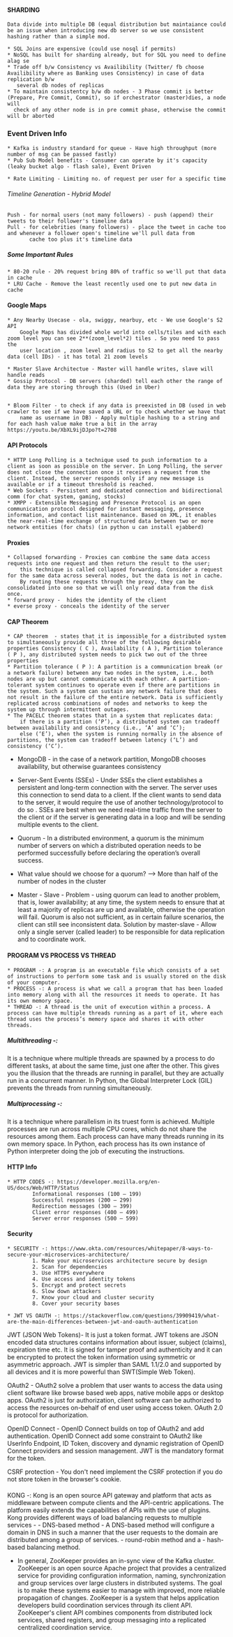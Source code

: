 #### SHARDING

	Data divide into multiple DB (equal distribution but maintaiance could be an issue when introducing new db server so we use consistent 
	hashing rather than a simple mod.

	* SQL Joins are expensive (could use nosql if permits)
	* NoSQL has built for sharding already, but for SQL you need to define alag se
	* Trade off b/w Consistency vs Availibility (Twitter/ fb choose Availibility where as Banking uses Consistency) in case of data replication b/w 
	   several db nodes of replicas
	* To maintain consistentcy b/w db nodes - 3 Phase commit is better (Prepare, Pre Commit, Commit), so if orchestrator (master)dies, a node will 
	  check of any other node is in pre commit phase, otherwise the commit will br aborted

### Event Driven Info
	* Kafka is industry standard for queue - Have high throughput (more number of msg can be passed fastly)
	* Pub Sub Model benefits - Consumer can operate by it's capacity (leaky bucket algo - flash sale), Event Driven

	* Rate Limiting - Limiting no. of request per user for a specific time


###### Timeline Generation - Hybrid Model 
	Push - for normal users (not many followers) - push (append) their tweets to their follower's timeline data
	Pull - for celebrities (many followers) - place the tweet in cache too and whenever a follower open's timeline we'll pull data from 
	       cache too plus it's timeline data

##### Some Important Rules
	* 80-20 rule - 20% request bring 80% of traffic so we'll put that data in cache
	* LRU Cache - Remove the least recently used one to put new data in cache
	
#### Google Maps
	* Any Nearby Usecase - ola, swiggy, nearbuy, etc - We use Google's S2 API
	    Google Maps has divided whole world into cells/tiles and with each zoom level you can see 2**(zoom_level*2) tiles . So you need to pass the 
	    user location , zoom level and radius to S2 to get all the nearby data (cell IDs) - it has total 21 zoom levels

	* Master Slave Architectue - Master will handle writes, slave will handle reads
	* Gossip Protocol - DB servers (sharded) tell each other the range of data they are storing through this (Used in Uber)


	* Bloom Filter - to check if any data is preexisted in DB (used in web crawler to see if we have saved a URL or to check whether we have that 
	    name as username in DB) - Apply multiple hashing to a string and for each hash value make true a bit in the array https://youtu.be/XbXL9ijDJpo?t=2708


#### API Protocols

	* HTTP Long Polling is a technique used to push information to a client as soon as possible on the server. In Long Polling, the server does not close the connection once it receives a request from the client. Instead, the server responds only if any new message is available or if a timeout threshold is reached.
	* Web Sockets - Persistent and dedicated connection and bidirectional comm (for chat system, gaming, stocks)
	* XMPP - Extensible Messaging and Presence Protocol is an open communication protocol designed for instant messaging, presence information, and contact list maintenance. Based on XML, it enables the near-real-time exchange of structured data between two or more network entities (for chats) (in python u can install ejabberd)
	
#### Proxies
	
	* Collapsed forwarding - Proxies can combine the same data access requests into one request and then return the result to the user; 
	    this technique is called collapsed forwarding. Consider a request for the same data across several nodes, but the data is not in cache. 
	    By routing these requests through the proxy, they can be consolidated into one so that we will only read data from the disk once.
	* forward proxy -  hides the identity of the client
	* everse proxy - conceals the identity of the server

#### CAP Theorem
	* CAP theorem  - states that it is impossible for a distributed system to simultaneously provide all three of the following desirable properties Consistency ( C ), Availability ( A ), Partition tolerance ( P ), any distributed system needs to pick two out of the three properties
	* Partition tolerance ( P ): A partition is a communication break (or a network failure) between any two nodes in the system, i.e., both nodes are up but cannot communicate with each other. A partition-tolerant system continues to operate even if there are partitions in the system. Such a system can sustain any network failure that does not result in the failure of the entire network. Data is sufficiently replicated across combinations of nodes and networks to keep the system up through intermittent outages.
	* The PACELC theorem states that in a system that replicates data:
		if there is a partition (‘P’), a distributed system can tradeoff between availability and consistency (i.e., ‘A’ and ‘C’);
		else (‘E’), when the system is running normally in the absence of partitions, the system can tradeoff between latency (‘L’) and consistency (‘C’).

* MongoDB -  in the case of a network partition, MongoDB chooses availability, but otherwise guarantees consistency

* Server-Sent Events (SSEs) - Under SSEs the client establishes a persistent and long-term connection with the server. The server uses this 
 connection to send data to a client. If the client wants to send data to the server, it would require the use of another technology/protocol 
 to do so . SSEs are best when we need real-time traffic from the server to the client or if the server is generating data in a loop and will 
 be sending multiple events to the client.
* Quorum - In a distributed environment, a quorum is the minimum number of servers on which a distributed operation needs to be performed successfully before declaring the operation’s overall success. 
* What value should we choose for a quorum? --> More than half of the number of nodes in the cluster
* Master - Slave -  Problem - using quorum can lead to another problem, that is, lower availability; at any time, the system needs to ensure 
 that at least a majority of replicas are up and available, otherwise the operation will fail. Quorum is also not sufficient, as in certain 
 failure scenarios, the client can still see inconsistent data.
 Solution by master-slave - Allow only a single server (called leader) to be responsible for data replication and to coordinate work.


#### PROGRAM VS PROCESS VS THREAD
	* PROGRAM -: A program is an executable file which consists of a set of instructions to perform some task and is usually stored on the disk of your computer.
	* PROCESS -: A process is what we call a program that has been loaded into memory along with all the resources it needs to operate. It has its own memory space.
	* THREAD -: A thread is the unit of execution within a process. A process can have multiple threads running as a part of it, where each thread uses the process’s memory space and shares it with other threads.

##### Multithreading -: 
It is a technique where multiple threads are spawned by a process to do different tasks, at about the same time, just one 
after the other. This gives you the illusion that the threads are running in parallel, but they are actually run in a 
concurrent manner. In Python, the Global Interpreter Lock (GIL) prevents the threads from running simultaneously.
##### Multiprocessing -: 
It is a technique where parallelism in its truest form is achieved. Multiple processes are run across multiple CPU cores, 
which do not share the resources among them. Each process can have many threads running in its own memory space. 
In Python, each process has its own instance of Python interpreter doing the job of executing the instructions.



#### HTTP Info
	* HTTP CODES -: https://developer.mozilla.org/en-US/docs/Web/HTTP/Status
			Informational responses (100 – 199)
			Successful responses (200 – 299)
			Redirection messages (300 – 399)
			Client error responses (400 – 499)
			Server error responses (500 – 599)

#### Security
	* SECURITY -: https://www.okta.com/resources/whitepaper/8-ways-to-secure-your-microservices-architecture/
			1. Make your microservices architecture secure by design
			2. Scan for dependencies
			3. Use HTTPS everywhere
			4. Use access and identity tokens 
			5. Encrypt and protect secrets
			6. Slow down attackers
			7. Know your cloud and cluster security
			8. Cover your security bases

	* JWT VS OAUTH -: https://stackoverflow.com/questions/39909419/what-are-the-main-differences-between-jwt-and-oauth-authentication

JWT (JSON Web Tokens)- It is just a token format. JWT tokens are JSON encoded data structures contains information about issuer, subject 
                      (claims), expiration time etc. It is signed for tamper proof and authenticity and it can be encrypted to protect the 
		      token information using symmetric or asymmetric approach. JWT is simpler than SAML 1.1/2.0 and supported by all devices 
		      and it is more powerful than SWT(Simple Web Token).

OAuth2 - OAuth2 solve a problem that user wants to access the data using client software like browse based web apps, native mobile apps or 
         desktop apps. OAuth2 is just for authorization, client software can be authorized to access the resources on-behalf of end user using 
	 access token. OAuth 2.0 is protocol for authorization.

OpenID Connect - OpenID Connect builds on top of OAuth2 and add authentication. OpenID Connect add some constraint to OAuth2 like UserInfo 
                 Endpoint, ID Token, discovery and dynamic registration of OpenID Connect providers and session management. 
		 JWT is the mandatory format for the token.

CSRF protection - You don't need implement the CSRF protection if you do not store token in the browser's cookie.


#### 

KONG -: Kong is an open source API gateway and platform that acts as middleware between compute clients and the API-centric applications. 
        The platform easily extends the capabilities of APIs with the use of plugins.
	Kong provides different ways of load balancing requests to multiple services - 
	  - DNS-based method - A DNS-based method will configure a domain in DNS in such a manner that the user requests to the domain are 
	                       distributed among a group of services.
	  - round-robin method and a 
	  - hash-based balancing method. 

* In general, ZooKeeper provides an in-sync view of the Kafka cluster.
  ZooKeeper is an open source Apache project that provides a centralized service for providing configuration information, naming, 
  synchronization and group services over large clusters in distributed systems. The goal is to make these systems easier to manage with 
  improved, more reliable propagation of changes.
  ZooKeeper is a system that helps application developers build coordination services through its client API. 
  ZooKeeper's client API combines components from distributed lock services, shared registers, and group messaging into a replicated centralized coordination service.
  
  
  
  
  
